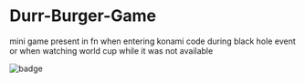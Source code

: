 # Durr-Burger-Game
mini game present in fn when entering konami code during black hole event or when watching world cup while it was not available


![badge](https://img.shields.io/github/repo-size/dippyshere/Durr-Burger-game?label=Repository%20Size)

